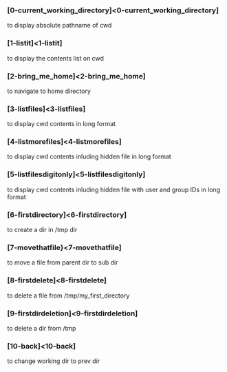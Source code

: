 ### [0-current_working_directory]<0-current_working_directory]
to display absolute pathname of cwd

### [1-listit]<1-listit]
to display the contents list on cwd

### [2-bring_me_home]<2-bring_me_home]
to navigate to home directory

### [3-listfiles]<3-listfiles]
to display cwd contents in long format

### [4-listmorefiles]<4-listmorefiles]
to display cwd contents inluding hidden file in long format

### [5-listfilesdigitonly]<5-listfilesdigitonly]
to display cwd contents inluding hidden file with user and group IDs in long format

### [6-firstdirectory]<6-firstdirectory]
to create a dir in /tmp dir

### [7-movethatfile}<7-movethatfile]
to move a file from parent dir to sub dir

### [8-firstdelete]<8-firstdelete]
to delete a file from /tmp/my_first_directory

### [9-firstdirdeletion]<9-firstdirdeletion]
to delete a dir from /tmp

### [10-back]<10-back]
to change working dir to prev dir
